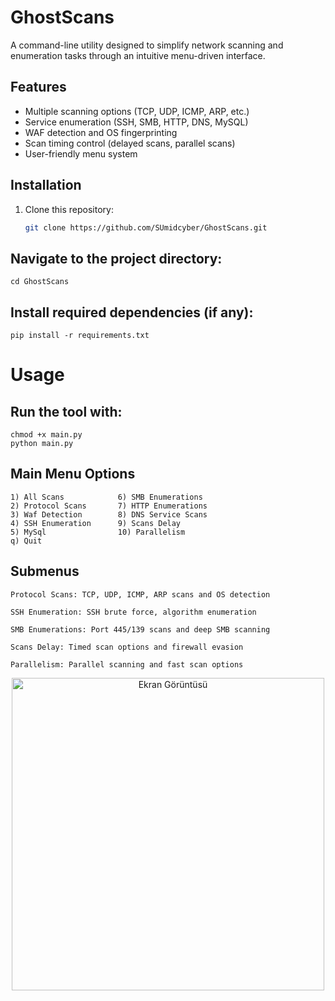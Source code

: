 # GhostScans

A command-line utility designed to simplify network scanning and enumeration tasks through an intuitive menu-driven interface.

## Features

- Multiple scanning options (TCP, UDP, ICMP, ARP, etc.)
- Service enumeration (SSH, SMB, HTTP, DNS, MySQL)
- WAF detection and OS fingerprinting
- Scan timing control (delayed scans, parallel scans)
- User-friendly menu system

## Installation

1. Clone this repository:
   ```bash
   git clone https://github.com/SUmidcyber/GhostScans.git

## Navigate to the project directory:
    cd GhostScans

## Install required dependencies (if any):
    pip install -r requirements.txt

# Usage

## Run the tool with:
   
    chmod +x main.py
    python main.py

## Main Menu Options
   
    1) All Scans            6) SMB Enumerations
    2) Protocol Scans       7) HTTP Enumerations
    3) Waf Detection        8) DNS Service Scans
    4) SSH Enumeration      9) Scans Delay
    5) MySql                10) Parallelism
    q) Quit

## Submenus
    Protocol Scans: TCP, UDP, ICMP, ARP scans and OS detection

    SSH Enumeration: SSH brute force, algorithm enumeration

    SMB Enumerations: Port 445/139 scans and deep SMB scanning

    Scans Delay: Timed scan options and firewall evasion

    Parallelism: Parallel scanning and fast scan options

<div align="center">
  <img src="https://github.com/user-attachments/assets/79cb3dea-9cc5-48cc-80f4-01f05a088ab7" width="500" alt="Ekran Görüntüsü">
</div>
    
